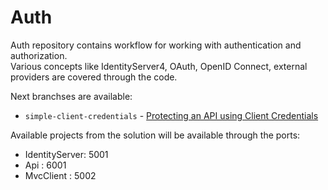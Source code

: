 # Auth
Auth repository contains workflow for working with authentication and authorization. \
Various concepts like IdentityServer4, OAuth, OpenID Connect, external providers are covered through the code.

Next branchses are available:
- `simple-client-credentials` - [Protecting an API using Client Credentials](https://identityserver4.readthedocs.io/en/latest/quickstarts/1_client_credentials.html)


Available projects from the solution will be available through the ports:
 - IdentityServer: 5001
 - Api : 6001
 - MvcClient : 5002